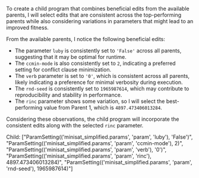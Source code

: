 To create a child program that combines beneficial edits from the available parents, I will select edits that are consistent across the top-performing parents while also considering variations in parameters that might lead to an improved fitness.

From the available parents, I notice the following beneficial edits:
- The parameter `luby` is consistently set to `'False'` across all parents, suggesting that it may be optimal for runtime.
- The `ccmin-mode` is also consistently set to `2`, indicating a preferred setting for conflict clause minimization.
- The `verb` parameter is set to `'0'`, which is consistent across all parents, likely indicating a preference for minimal verbosity during execution.
- The `rnd-seed` is consistently set to `1965987614`, which may contribute to reproducibility and stability in performance.
- The `rinc` parameter shows some variation, so I will select the best-performing value from Parent 1, which is `4897.473406013284`.

Considering these observations, the child program will incorporate the consistent edits along with the selected `rinc` parameter.

Child: ["ParamSetting(('minisat_simplified.params', 'param', 'luby'), 'False')", "ParamSetting(('minisat_simplified.params', 'param', 'ccmin-mode'), 2)", "ParamSetting(('minisat_simplified.params', 'param', 'verb'), '0')", "ParamSetting(('minisat_simplified.params', 'param', 'rinc'), 4897.473406013284)", "ParamSetting(('minisat_simplified.params', 'param', 'rnd-seed'), 1965987614)"]